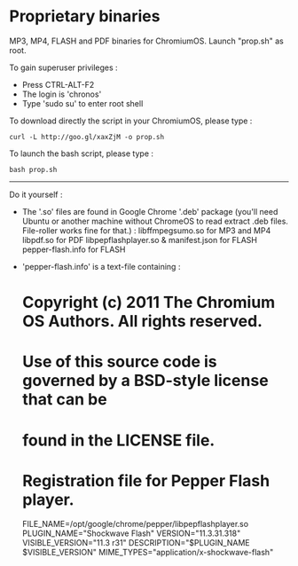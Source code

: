 Proprietary binaries
====

MP3, MP4, FLASH and PDF binaries for ChromiumOS. 
Launch "prop.sh" as root.

To gain superuser privileges :
- Press CTRL-ALT-F2
- The login is 'chronos'
- Type 'sudo su' to enter root shell

To download directly the script in your ChromiumOS, please type : 

    curl -L http://goo.gl/xaxZjM -o prop.sh
    
To launch the bash script, please type :

    bash prop.sh
    
    
***

Do it yourself : 

- The '.so' files are found in Google Chrome '.deb' package (you'll need Ubuntu or another machine without ChromeOS to read extract .deb files. File-roller works fine for that.) : 
    libffmpegsumo.so for MP3 and MP4
    libpdf.so for PDF
    libpepflashplayer.so & manifest.json for FLASH
    pepper-flash.info for FLASH
    
- 'pepper-flash.info' is a text-file containing : 
    # Copyright (c) 2011 The Chromium OS Authors. All rights reserved.
    # Use of this source code is governed by a BSD-style license that can be
    # found in the LICENSE file.
    
    # Registration file for Pepper Flash player.
    
    FILE_NAME=/opt/google/chrome/pepper/libpepflashplayer.so
    PLUGIN_NAME="Shockwave Flash"
    VERSION="11.3.31.318"
    VISIBLE_VERSION="11.3 r31"
    DESCRIPTION="$PLUGIN_NAME $VISIBLE_VERSION"
    MIME_TYPES="application/x-shockwave-flash"
    
